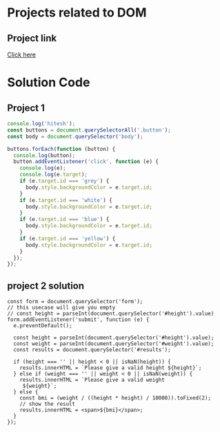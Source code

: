 # Projects related to DOM

## Project link
[Click here](https://stackblitz.com/edit/stackblitz-starters-kza2jpbp?description=HTML/CSS/JS%20Starter&file=1-colorChanger%2Findex.html,1-colorChanger%2Fchaiaurcode.js,1-colorChanger%2Fstyle.css,index.html,styles.css&terminalHeight=10&title=Static%20Starter)

# Solution Code

## Project 1

```JavaScript 
console.log('hitesh');
const buttons = document.querySelectorAll('.button');
const body = document.querySelector('body');

buttons.forEach(function (button) {
  console.log(button);
  button.addEventListener('click', function (e) {
    console.log(e);
    console.log(e.target);
    if (e.target.id === 'grey') {
      body.style.backgroundColor = e.target.id;
    }
    if (e.target.id === 'white') {
      body.style.backgroundColor = e.target.id;
    }
    if (e.target.id === 'blue') {
      body.style.backgroundColor = e.target.id;
    }
    if (e.target.id === 'yellow') {
      body.style.backgroundColor = e.target.id;
    }
  });
});

```


## project 2 solution

```
const form = document.querySelector('form');
// this usecase will give you empty
// const height = parseInt(document.querySelector('#height').value)
form.addEventListener('submit', function (e) {
  e.preventDefault();

  const height = parseInt(document.querySelector('#height').value);
  const weight = parseInt(document.querySelector('#weight').value);
  const results = document.querySelector('#results');

  if (height === '' || height < 0 || isNaN(height)) {
    results.innerHTML = `Please give a valid height ${height}`;
  } else if (weight === '' || weight < 0 || isNaN(weight)) {
    results.innerHTML = `Please give a valid weight
     ${weight}`;
  } else {
    const bmi = (weight / ((height * height) / 10000)).toFixed(2);
    // show the result
    results.innerHTML = <span>${bmi}</span>;
  }
});

```
